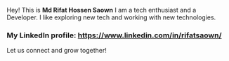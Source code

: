 Hey! This is <strong>Md Rifat Hossen Saown</strong>
I am a tech enthusiast and a Developer. I like exploring new tech and working with new technologies.

### My LinkedIn profile: https://www.linkedin.com/in/rifatsaown/

Let us connect and grow together!